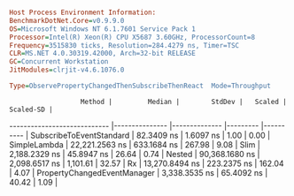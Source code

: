 ```ini

Host Process Environment Information:
BenchmarkDotNet.Core=v0.9.9.0
OS=Microsoft Windows NT 6.1.7601 Service Pack 1
Processor=Intel(R) Xeon(R) CPU X5687 3.60GHz, ProcessorCount=8
Frequency=3515830 ticks, Resolution=284.4279 ns, Timer=TSC
CLR=MS.NET 4.0.30319.42000, Arch=32-bit RELEASE
GC=Concurrent Workstation
JitModules=clrjit-v4.6.1076.0

Type=ObservePropertyChangedThenSubscribeThenReact  Mode=Throughput  

```
                      Method |         Median |        StdDev |   Scaled | Scaled-SD |
---------------------------- |--------------- |-------------- |--------- |---------- |
    SubscribeToEventStandard |     82.3409 ns |     1.6097 ns |     1.00 |      0.00 |
                SimpleLambda | 22,221.2563 ns |   633.1684 ns |   267.98 |      9.08 |
                        Slim |  2,188.2329 ns |    45.8947 ns |    26.64 |      0.74 |
                      Nested | 90,368.1680 ns | 2,098.6517 ns | 1,101.61 |     32.57 |
                          Rx | 13,270.8494 ns |   223.2375 ns |   162.04 |      4.07 |
 PropertyChangedEventManager |  3,338.3535 ns |    65.4092 ns |    40.42 |      1.09 |
